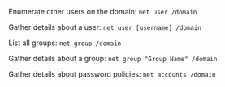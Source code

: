 Enumerate other users on the domain:
`net user /domain`

Gather details about a user:
`net user [username] /domain`

List all groups:
`net group /domain`

Gather details about a group:
`net group "Group Name" /domain`

Gather details about password policies:
`net accounts /domain`
